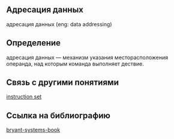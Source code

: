 ## Адресация данных
адресация данных (eng: data addressing) 

## Определение
адресация данных — механизм указания месторасположения операнда, над которым команда выполняет дествие.

## Связь с другими понятиями

[instruction set](https://github.com/vernikkkkkkkkkkkkkkkkkkk/concept/blob/main/virtual%20machines/instruction%20set/instruction%20set.md)

## Cсылка на библиографию

[bryant-systems-book](https://github.com/vernikkkkkkkkkkkkkkkkkkk/concept/blob/main/bibliography/instruction%20set/bryant-systems-book.md)
